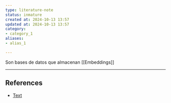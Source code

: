 ```yaml
---
type: literature-note
status: inmature
created at: 2024-10-13 13:57
updated at: 2024-10-13 13:57
category:
- category_1
aliases: 
- alias_1

---
```

Son bases de datos que almacenan [[Embeddings]]

---
## References

 - [Text](no-reference)

